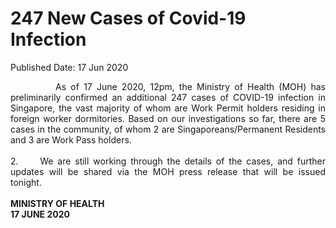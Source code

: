 <html>
    <meta http-equiv="Content-Type" content="text/html; charset=utf-8"/>
    <meta charset="utf-8"/>
    <title>247 New Cases of Covid-19 Infection </title>
    <body><h1>247 New Cases of Covid-19 Infection </h1>
    <p>Published Date: 17 Jun 2020</p> <p style="text-align: justify;">&nbsp; &nbsp; &nbsp; &nbsp; &nbsp; As of 17 June 2020, 12pm, the Ministry of Health (MOH) has preliminarily confirmed an additional 247 cases of COVID-19 infection in Singapore, the vast majority of whom are Work Permit holders residing in foreign worker dormitories. Based on our investigations so far, there are 5 cases in the community, of whom 2 are Singaporeans/Permanent Residents and 3 are Work Pass holders.&nbsp;<br><br>2.&nbsp; &nbsp; &nbsp;We are still working through the details of the cases, and further updates will be shared via the MOH press release that will be issued tonight.&nbsp;<br><br><strong>MINISTRY OF HEALTH<br>17 JUNE 2020</strong><br></p></body>
</html>